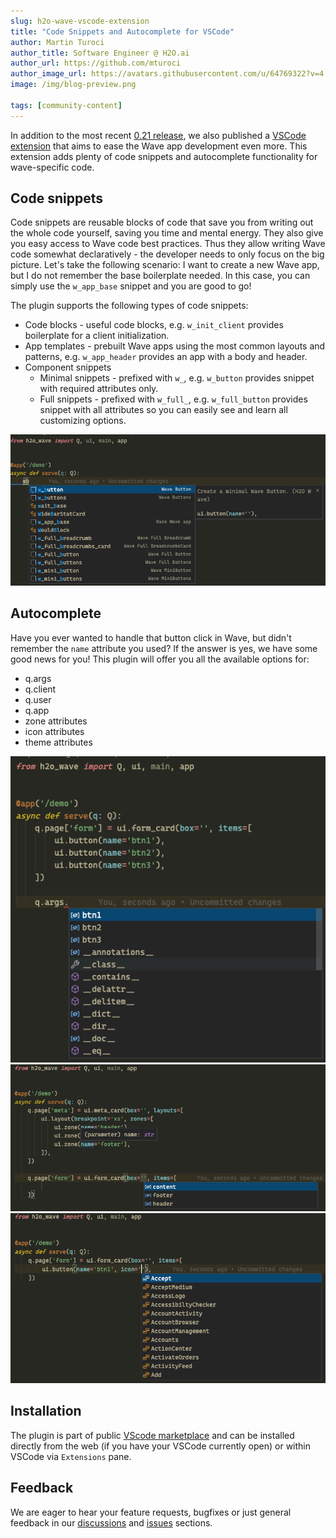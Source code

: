 ```yaml
---
slug: h2o-wave-vscode-extension
title: "Code Snippets and Autocomplete for VSCode"
author: Martin Turoci
author_title: Software Engineer @ H2O.ai
author_url: https://github.com/mturoci
author_image_url: https://avatars.githubusercontent.com/u/64769322?v=4
image: /img/blog-preview.png

tags: [community-content]
---
```


In addition to the most recent [0.21 release](https://wave.h2o.ai/blog/release-0.21), we also published a [VSCode extension](https://marketplace.visualstudio.com/items?itemName=h2oai.h2o-wave) that aims to ease the Wave app development even more. This extension adds plenty of code snippets and autocomplete functionality for wave-specific code.

<!--truncate-->

## Code snippets

Code snippets are reusable blocks of code that save you from writing out the whole code yourself, saving you time and mental energy. They also give you easy access to Wave code best practices. Thus they allow writing Wave code somewhat declaratively - the developer needs to only focus on the big picture. Let's take the following scenario: I want to create a new Wave app, but I do not remember the base boilerplate needed. In this case, you can simply use the `w_app_base` snippet and you are good to go!

The plugin supports the following types of code snippets:

* Code blocks - useful code blocks, e.g. `w_init_client` provides boilerplate for a client initialization.
* App templates - prebuilt Wave apps using the most common layouts and patterns, e.g. `w_app_header` provides an app with a body and header.
* Component snippets
  * Minimal snippets - prefixed with `w_`, e.g. `w_button` provides snippet with required attributes only.
  * Full snippets - prefixed with `w_full_`, e.g. `w_full_button` provides snippet with all attributes so you can easily see and learn all customizing options.

![autocomplete1](assets/2022-04-20/autocomplete1.png)

## Autocomplete

Have you ever wanted to handle that button click in Wave, but didn't remember the `name` attribute you used? If the answer is yes, we have some good news for you! This plugin will offer you all the available options for:

* q.args
* q.client
* q.user
* q.app
* zone attributes
* icon attributes
* theme attributes

![autocomplete2](assets/2022-04-20/autocomplete2.png)
![autocomplete3](assets/2022-04-20/autocomplete3.png)
![autocomplete4](assets/2022-04-20/autocomplete4.png)

## Installation

The plugin is part of public [VScode marketplace](https://marketplace.visualstudio.com/items?itemName=h2oai.h2o-wave) and can be installed directly from the web (if you have your VSCode currently open) or within VSCode via `Extensions` pane.

## Feedback

We are eager to hear your feature requests, bugfixes or just general feedback in our [discussions](https://github.com/h2oai/wave/discussions) and [issues](https://github.com/h2oai/wave/issues) sections.
